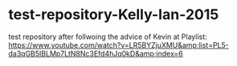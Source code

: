 # test-repository-Kelly-Ian-2015
test repository after follwoing the advice of Kevin at Playlist: https://www.youtube.com/watch?v=LR5BYZjuXMU&amp;list=PL5-da3qGB5IBLMp7LtN8Nc3Efd4hJq0kD&amp;index=6
